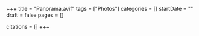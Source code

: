 +++
title = "Panorama.avif"
tags = ["Photos"]
categories = []
startDate = ""
draft = false
pages = []

citations = []
+++
